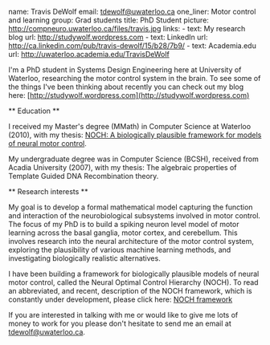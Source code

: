 name: Travis DeWolf
email: tdewolf@uwaterloo.ca
one_liner: Motor control and learning
group: Grad students
title: PhD Student
picture: http://compneuro.uwaterloo.ca/files/travis.jpg
links: 
    - text: My research blog
      url: http://studywolf.wordpress.com
    - text: LinkedIn 
      url: http://ca.linkedin.com/pub/travis-dewolf/15/b28/7b9/
    - text: Academia.edu
      url: http://uwaterloo.academia.edu/TravisDeWolf

I'm a PhD student in Systems Design Engineering here at University of
Waterloo, researching the motor control system in the brain. To see some of
the things I've been thinking about recently you can check out my blog here:
[http://studywolf.wordpress.com](http://studywolf.wordpress.com)

** Education ** 

I received my Master's degree (MMath) in Computer Science at Waterloo (2010),
with my thesis: 
[NOCH: A biologically plausible framework for models of neural motor control](http://www.uwspace.uwaterloo.ca/bitstream/10012/4949/1/main.pdf).

My undergraduate degree was in Computer Science (BCSH), received from Acadia
University (2007), with my thesis: The algebraic properties of Template Guided
DNA Recombination theory.

** Research interests **

My goal is to develop a formal mathematical model capturing the function and
interaction of the neurobiological subsystems involved in motor control. The 
focus of my PhD is to build a spiking neuron level model of motor learning 
across the basal ganglia, motor cortex, and cerebellum. This involves research 
into the neural architecture of the motor control system, exploring the
plausibility of various machine learning methods, and investigating 
biologically realistic alternatives.

I have been building a framework for biologically plausible models of neural
motor control, called the Neural Optimal Control Hierarchy (NOCH). 
To read an abbreviated, and recent, description of
the NOCH framework, which is constantly under development, please click here:
[NOCH framework](/files/NOCH.pdf)

If you are interested in talking with me or would like to give me lots of
money to work for you please don't hesitate to send me an email at
[tdewolf@uwaterloo.ca](mailto:tdewolf@uwaterloo.ca).
